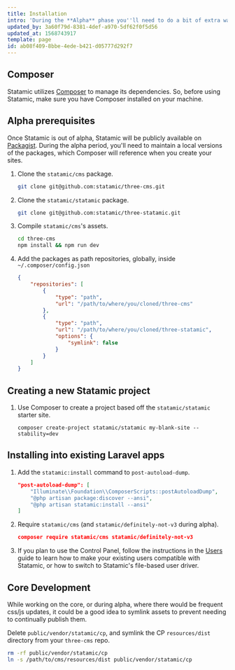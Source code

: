 ```yaml
---
title: Installation
intro: 'During the **Alpha** phase you''ll need to do a bit of extra wangjangling. All of these additional, annoying steps will be eliminated when we make the Github repo public.'
updated_by: 3a60f79d-8381-4def-a970-5df62f0f5d56
updated_at: 1568743917
template: page
id: ab08f409-8bbe-4ede-b421-d05777d292f7
---
```

## Composer

Statamic utilizes [Composer](https://getcomposer.org/) to manage its dependencies. So, before using Statamic, make sure you have Composer installed on your machine.

## Alpha prerequisites

Once Statamic is out of alpha, Statamic will be publicly available on [Packagist][packagist]. During the alpha period, you'll need to maintain a local versions of the packages, which Composer will reference when you create your sites.

1. Clone the `statamic/cms` package.

    ``` bash
    git clone git@github.com:statamic/three-cms.git
    ```

2. Clone the `statamic/statamic` package.

    ``` bash
    git clone git@github.com:statamic/three-statamic.git
    ```

3. Compile `statamic/cms`'s assets.

    ``` bash
    cd three-cms
    npm install && npm run dev
    ```

4. Add the packages as path repositories, globally, inside `~/.composer/config.json`

    ``` json
    {
        "repositories": [
            {
                "type": "path",
                "url": "/path/to/where/you/cloned/three-cms"
            },
            {
                "type": "path",
                "url": "/path/to/where/you/cloned/three-statamic",
                "options": {
                    "symlink": false
                }
            }
        ]
    }
    ```

## Creating a new Statamic project

1. Use Composer to create a project based off the `statamic/statamic` starter site.

    ```.language-bash
    composer create-project statamic/statamic my-blank-site --stability=dev
    ```

## Installing into existing Laravel apps

1. Add the `statamic:install` command to `post-autoload-dump`.

    ``` json
    "post-autoload-dump": [
        "Illuminate\\Foundation\\ComposerScripts::postAutoloadDump",
        "@php artisan package:discover --ansi",
        "@php artisan statamic:install --ansi"
    ]
    ```

2. Require `statamic/cms` (and `statamic/definitely-not-v3` during alpha).

   ``` json
   composer require statamic/cms statamic/definitely-not-v3
   ```

3. If you plan to use the Control Panel, follow the instructions in the [Users][users] guide to learn how to make your existing users compatible with Statamic, or how to switch to Statamic's file-based user driver.


## Core Development

While working on the core, or during alpha, where there would be frequent css/js updates, it could be a good idea to symlink assets to prevent needing to continually publish them.

Delete `public/vendor/statamic/cp`, and symlink the CP `resources/dist` directory from your `three-cms` repo.

``` bash
rm -rf public/vendor/statamic/cp
ln -s /path/to/cms/resources/dist public/vendor/statamic/cp
```

[users]: /users
[packagist]: https://packagist.org/